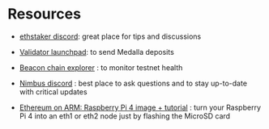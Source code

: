 # Resources

 - [ethstaker discord](https://discord.com/invite/e84CFep): great place for tips and discussions

 - [Validator launchpad](https://medalla.launchpad.ethereum.org): to send Medalla deposits

 - [Beacon chain explorer](https://medalla.beaconcha.in/) : to monitor testnet health

 - [Nimbus discord](https://discord.com/invite/XRxWahP) : best place to ask questions and to stay up-to-date with critical updates

 - [Ethereum on ARM: Raspberry Pi 4 image + tutorial](https://www.reddit.com/r/ethereum/comments/gf3nhg/ethereum_on_arm_raspberry_pi_4_images_release/) : turn your Raspberry Pi 4 into an eth1 or eth2 node just by flashing the MicroSD card


